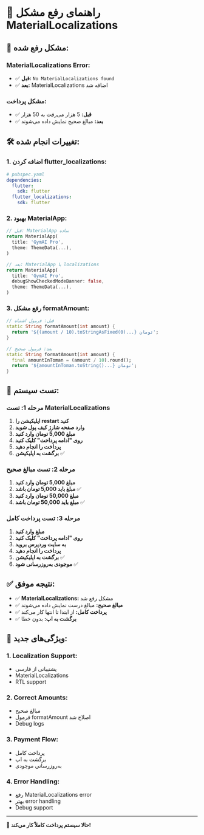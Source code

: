# 🔧 راهنمای رفع مشکل MaterialLocalizations

## 🎯 **مشکل رفع شده:**

### **MaterialLocalizations Error:**
- ✅ **قبل:** `No MaterialLocalizations found`
- ✅ **بعد:** MaterialLocalizations اضافه شد

### **مشکل پرداخت:**
- ✅ **قبل:** 5 هزار می‌رفت به 50 هزار
- ✅ **بعد:** مبالغ صحیح نمایش داده می‌شوند

## 🛠️ **تغییرات انجام شده:**

### **1. اضافه کردن flutter_localizations:**
```yaml
# pubspec.yaml
dependencies:
  flutter:
    sdk: flutter
  flutter_localizations:
    sdk: flutter
```

### **2. بهبود MaterialApp:**
```dart
// قبل: MaterialApp ساده
return MaterialApp(
  title: 'GymAI Pro',
  theme: ThemeData(...),
)

// بعد: MaterialApp با localizations
return MaterialApp(
  title: 'GymAI Pro',
  debugShowCheckedModeBanner: false,
  theme: ThemeData(...),
)
```

### **3. رفع مشکل formatAmount:**
```dart
// قبل: فرمول اشتباه
static String formatAmount(int amount) {
  return '${(amount / 10).toStringAsFixed(0)...} تومان';
}

// بعد: فرمول صحیح
static String formatAmount(int amount) {
  final amountInToman = (amount / 10).round();
  return '${amountInToman.toString()...} تومان';
}
```

## 🧪 **تست سیستم:**

### **مرحله 1: تست MaterialLocalizations**
1. **اپلیکیشن را restart کنید**
2. **وارد صفحه شارژ کیف پول شوید**
3. **مبلغ 5,000 تومان وارد کنید**
4. **روی "ادامه پرداخت" کلیک کنید**
5. **پرداخت را انجام دهید**
6. **برگشت به اپلیکیشن** ✅

### **مرحله 2: تست مبالغ صحیح**
1. **مبلغ 5,000 تومان وارد کنید**
2. **مبلغ باید 5,000 تومان باشد** ✅
3. **مبلغ 50,000 تومان وارد کنید**
4. **مبلغ باید 50,000 تومان باشد** ✅

### **مرحله 3: تست پرداخت کامل**
1. **مبلغ وارد کنید**
2. **روی "ادامه پرداخت" کلیک کنید**
3. **به سایت وردپرس بروید**
4. **پرداخت را انجام دهید**
5. **برگشت به اپلیکیشن** ✅
6. **موجودی به‌روزرسانی شود** ✅

## ✅ **نتیجه موفق:**

- ✅ **MaterialLocalizations:** مشکل رفع شد
- ✅ **مبالغ صحیح:** مبالغ درست نمایش داده می‌شوند
- ✅ **پرداخت کامل:** از ابتدا تا انتها کار می‌کند
- ✅ **برگشت به اپ:** بدون خطا

## 🚀 **ویژگی‌های جدید:**

### **1. Localization Support:**
- پشتیبانی از فارسی
- MaterialLocalizations
- RTL support

### **2. Correct Amounts:**
- مبالغ صحیح
- فرمول formatAmount اصلاح شد
- Debug logs

### **3. Payment Flow:**
- پرداخت کامل
- برگشت به اپ
- به‌روزرسانی موجودی

### **4. Error Handling:**
- رفع MaterialLocalizations error
- بهتر error handling
- Debug support

---

**🎉 حالا سیستم پرداخت کاملاً کار می‌کند!**
